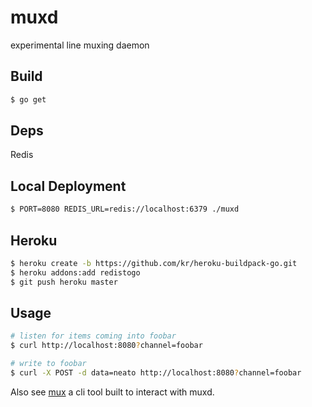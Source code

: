 # muxd

experimental line muxing daemon

## Build

```bash
$ go get
```

## Deps

Redis

## Local Deployment

```bash
$ PORT=8080 REDIS_URL=redis://localhost:6379 ./muxd
```

## Heroku

```bash
$ heroku create -b https://github.com/kr/heroku-buildpack-go.git
$ heroku addons:add redistogo
$ git push heroku master
```

## Usage

```bash
# listen for items coming into foobar
$ curl http://localhost:8080?channel=foobar
```

```bash
# write to foobar
$ curl -X POST -d data=neato http://localhost:8080?channel=foobar
```

Also see [mux](https://github.com/gorsuch/mux) a cli tool built to interact with muxd.
